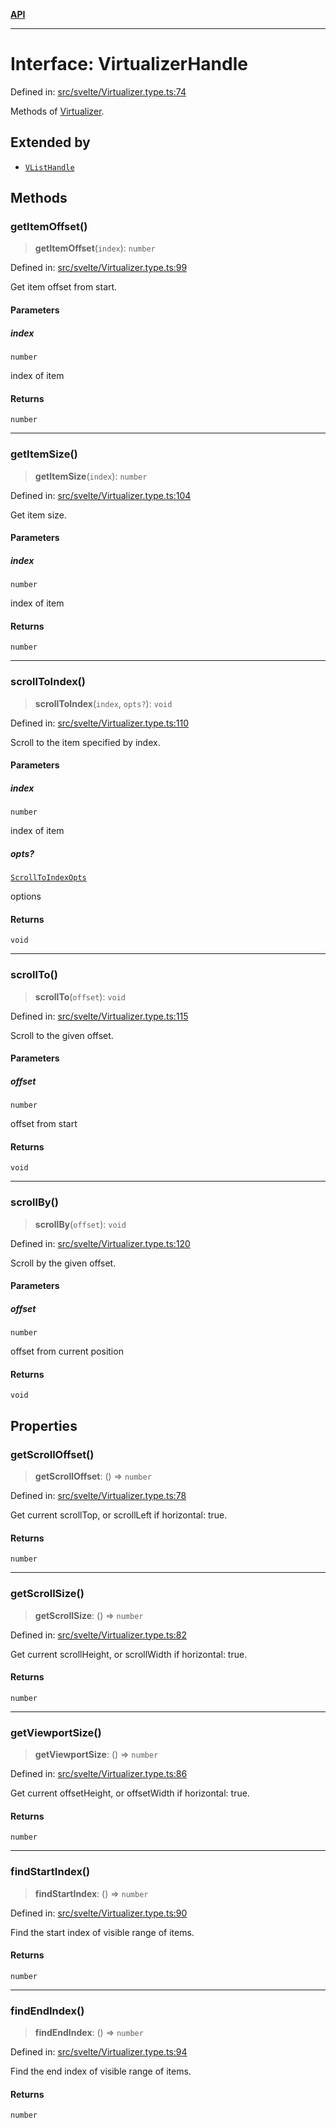 [**API**](../../API.md)

***

# Interface: VirtualizerHandle

Defined in: [src/svelte/Virtualizer.type.ts:74](https://github.com/inokawa/virtua/blob/05639da613faa73c808608926743fef04c3d8529/src/svelte/Virtualizer.type.ts#L74)

Methods of [Virtualizer](../variables/VList.md).

## Extended by

- [`VListHandle`](VListHandle.md)

## Methods

### getItemOffset()

> **getItemOffset**(`index`): `number`

Defined in: [src/svelte/Virtualizer.type.ts:99](https://github.com/inokawa/virtua/blob/05639da613faa73c808608926743fef04c3d8529/src/svelte/Virtualizer.type.ts#L99)

Get item offset from start.

#### Parameters

##### index

`number`

index of item

#### Returns

`number`

***

### getItemSize()

> **getItemSize**(`index`): `number`

Defined in: [src/svelte/Virtualizer.type.ts:104](https://github.com/inokawa/virtua/blob/05639da613faa73c808608926743fef04c3d8529/src/svelte/Virtualizer.type.ts#L104)

Get item size.

#### Parameters

##### index

`number`

index of item

#### Returns

`number`

***

### scrollToIndex()

> **scrollToIndex**(`index`, `opts?`): `void`

Defined in: [src/svelte/Virtualizer.type.ts:110](https://github.com/inokawa/virtua/blob/05639da613faa73c808608926743fef04c3d8529/src/svelte/Virtualizer.type.ts#L110)

Scroll to the item specified by index.

#### Parameters

##### index

`number`

index of item

##### opts?

[`ScrollToIndexOpts`](../../react/interfaces/ScrollToIndexOpts.md)

options

#### Returns

`void`

***

### scrollTo()

> **scrollTo**(`offset`): `void`

Defined in: [src/svelte/Virtualizer.type.ts:115](https://github.com/inokawa/virtua/blob/05639da613faa73c808608926743fef04c3d8529/src/svelte/Virtualizer.type.ts#L115)

Scroll to the given offset.

#### Parameters

##### offset

`number`

offset from start

#### Returns

`void`

***

### scrollBy()

> **scrollBy**(`offset`): `void`

Defined in: [src/svelte/Virtualizer.type.ts:120](https://github.com/inokawa/virtua/blob/05639da613faa73c808608926743fef04c3d8529/src/svelte/Virtualizer.type.ts#L120)

Scroll by the given offset.

#### Parameters

##### offset

`number`

offset from current position

#### Returns

`void`

## Properties

### getScrollOffset()

> **getScrollOffset**: () => `number`

Defined in: [src/svelte/Virtualizer.type.ts:78](https://github.com/inokawa/virtua/blob/05639da613faa73c808608926743fef04c3d8529/src/svelte/Virtualizer.type.ts#L78)

Get current scrollTop, or scrollLeft if horizontal: true.

#### Returns

`number`

***

### getScrollSize()

> **getScrollSize**: () => `number`

Defined in: [src/svelte/Virtualizer.type.ts:82](https://github.com/inokawa/virtua/blob/05639da613faa73c808608926743fef04c3d8529/src/svelte/Virtualizer.type.ts#L82)

Get current scrollHeight, or scrollWidth if horizontal: true.

#### Returns

`number`

***

### getViewportSize()

> **getViewportSize**: () => `number`

Defined in: [src/svelte/Virtualizer.type.ts:86](https://github.com/inokawa/virtua/blob/05639da613faa73c808608926743fef04c3d8529/src/svelte/Virtualizer.type.ts#L86)

Get current offsetHeight, or offsetWidth if horizontal: true.

#### Returns

`number`

***

### findStartIndex()

> **findStartIndex**: () => `number`

Defined in: [src/svelte/Virtualizer.type.ts:90](https://github.com/inokawa/virtua/blob/05639da613faa73c808608926743fef04c3d8529/src/svelte/Virtualizer.type.ts#L90)

Find the start index of visible range of items.

#### Returns

`number`

***

### findEndIndex()

> **findEndIndex**: () => `number`

Defined in: [src/svelte/Virtualizer.type.ts:94](https://github.com/inokawa/virtua/blob/05639da613faa73c808608926743fef04c3d8529/src/svelte/Virtualizer.type.ts#L94)

Find the end index of visible range of items.

#### Returns

`number`
